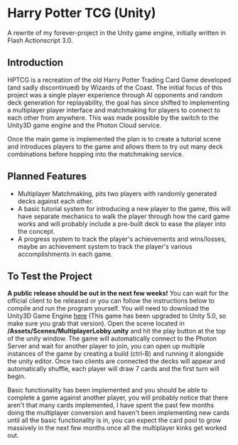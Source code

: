 Harry Potter TCG (Unity)
========================

A rewrite of my forever-project in the Unity game engine, initially written in Flash Actionscript 3.0.

Introduction
------------
HPTCG is a recreation of the old Harry Potter Trading Card Game developed (and sadly discontinued) by Wizards of the Coast.
The initial focus of this project was a single player experience through AI opponents and random deck generation for replayability, the goal has since shifted to implementing a multiplayer player interface and matchmaking for players to connect to each other from anywhere. This was made possible by the switch to the Unity3D game engine and the Photon Cloud service.

Once the main game is implemented the plan is to create a tutorial scene and introduces players to the game and allows them to try out many deck combinations before hopping into the matchmaking service.

Planned Features
----------------
* Multiplayer Matchmaking, pits two players with randomly generated decks against each other.
* A basic tutorial system for introducing a new player to the game, this will have separate mechanics to walk the player through how the card game works and will probably include a pre-built deck to ease the player into the concept.
* A progress system to track the player's achievements and wins/losses, maybe an achievement system to track the player's various accomplishments in each game.

To Test the Project
-------------------
**A public release should be out in the next few weeks!** You can wait for the official client to be released or you can follow the instructions below to compile and run the program yourself.
You will need to download the Unity3D Game Engine [here](http://unity3d.com/) (This game has been upgraded to Unity 5.0, so make sure you grab that version). Open the scene located in **/Assets/Scenes/MultiplayerLobby.unity** and hit the play button at the top of the unity window. The game will automatically connect to the Photon Server and wait for another player to join, you can open up multiple instances of the game by creating a build (ctrl-B) and running it alongside the unity editor. Once two clients are connected the decks will appear and automatically shuffle, each player will draw 7 cards and the first turn will begin.

Basic functionality has been implemented and you should be able to complete a game against another player, you will probably notice that there aren't that many cards implemented, I have spent the past few months doing the multiplayer conversion and haven't been implementing new cards until all the basic functionality is in, you can expect the card pool to grow massively in the next few months once all the multiplayer kinks get worked out.

